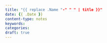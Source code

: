```yaml
---
title: "{{ replace .Name "-" " " | title }}"
date: {{ .Date }}
content-type: notes
keywords:
categories:
draft: true
---
```

[comment]: # (A note is any quick thought, quote, one-liners or a simple tweet. )
